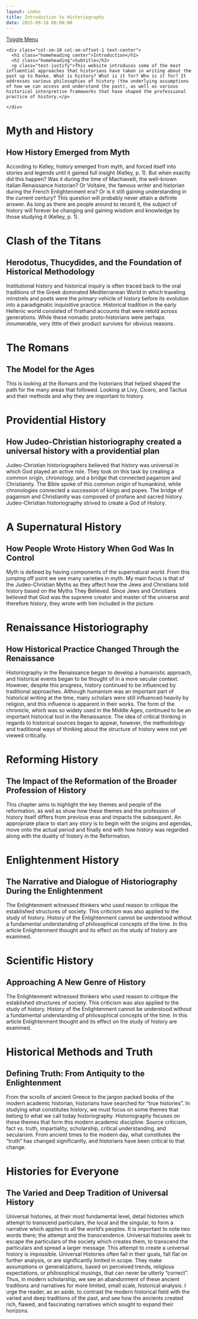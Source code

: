 ```yaml
---
layout: index
title: Introduction to Historiography
date: 2015-09-18 00:00:00
---
```



<!-- Page Content -->

<div id="page-content-wrapper">
 <a href="#menu-toggle" class="btn btn-default" id="menu-toggle">Toggle Menu</a>
<div class="container-fluid">
  
  <div class="row home-bar">
        
    <div class="col-sm-10 col-sm-offset-1 text-center">
      <h1 class="homeheading center">Introduction</h1>
      <h2 class="homeheading">Subtitle</h2>
      <p class="text-justify">This website introduces some of the most influential approaches that historians have taken in writing about the past up to Ranke. What is history? What is it for? Who is it for? It addresses various philosophies of history (the underlying assumptions of how we can access and understand the past), as well as various historical interpretive frameworks that have shaped the professional practice of history.</p> 
     
    </div>
  </div>


<div class="row home-bar">
    <div class="col-sm-8 col-sm-offset-2 text-center">
      <h1 class="homeheading">Myth and History</h1>
      <h2 class="homeheading">How History Emerged from Myth</h2>
      <p class="text-justify">According to Kelley, history emerged from myth, and forced itself into stories and legends until it gained full insight (Kelley, p. 1). But when exactly did this happen? Was it during the time of Machiavelli, the well-known Italian Renaissance historian? Or Voltaire, the famous writer and historian during the French Enlightenment era? Or is it still gaining understanding in the current century? This question will probably never attain a definite answer. As long as there are people around to record it, the subject of history will forever be changing and gaining wisdom and knowledge by those studying it (Kelley, p. 1).</p> 
    </div>
  </div>


  <div class="row home-bar">
    <div class="col-sm-8 col-sm-offset-2 text-center">
      <h1 class="homeheading">Clash of the Titans</h1>
      <h2 class="homeheading">Herodotus, Thucydides, and the Foundation of Historical Methodology</h2>
      <p class="text-justify">Institutional history and historical inquiry is often traced back to the oral traditions of the Greek dominated Mediterranean World in which traveling minstrels and poets were the primary vehicle of history before its evolution into a paradigmatic inquisitive practice. Historical tradition in the early Hellenic world consisted of firsthand accounts that were retold across generations. While these nomadic proto-historians were perhaps innumerable, very little of their product survives for obvious reasons.</p> 
    </div>
  </div>


  <div class="row home-bar">
    <div class="col-sm-8 col-sm-offset-2 text-center">
      <h1 class="homeheading">The Romans</h1>
      <h2 class="homeheading">The Model for the Ages</h2>
      <p class="text-justify">This is looking at the Romans and the historians that helped shaped the path for the many areas that followed. Looking at Livy, Cicero, and Tacitus and their methods and why they are important to history.</p> 
    </div>
  </div>

<div class="row home-bar">
  <div class="col-sm-8 col-sm-offset-2 text-center">
    <h1 class="homeheading">Providential History</h1>
    <h2 class="homeheading">How Judeo-Christian historiography created a universal history with a providential plan</h2>
    <p class="text-justify">Judeo-Christian historiographers believed that history was universal in which God played an active role. They took on this task by creating a common origin, chronology, and a bridge that connected paganism and Christianity. The Bible spoke of this common origin of humankind, while chronologies connected a succession of kings and popes. The bridge of paganism and Christianity was composed of profane and sacred history. Judeo-Christian historiography strived to create a God of History. </p> 
  </div>
</div>



<div class="row home-bar">
  <div class="col-sm-8 col-sm-offset-2 text-center">
    <h1 class="homeheading">A Supernatural History</h1>
    <h2 class="homeheading">How People Wrote History When God Was In Control</h2>
    <p class="text-justify">Myth is defined by having components of the supernatural world. From this jumping off point we see many varieties in myth. My main focus is that of the Judeo-Christian Myths as they affect how the Jews and Christians told history based on the Myths They Believed. Since Jews and Christians believed that God was the supreme creator and master of the universe and therefore history, they wrote with him included in the picture.</p> 
  </div>
</div>



<div class="row home-bar">
    <div class="col-sm-8 col-sm-offset-2 text-center">
      <h1 class="homeheading">Renaissance Historiography</h1>
      <h2 class="homeheading">How Historical Practice Changed Through the Renaissance</h2>
      <p class="text-justify">Historiography in the Renaissance began to develop a humanistic approach, and historical events began to be thought of in a more secular context. However, despite this progress, history continued to be influenced by traditional approaches. Although humanism was an important part of historical writing at the time, many scholars were still influenced heavily by religion, and this influence is apparent in their works. The form of the chronicle, which was so widely used in the Middle Ages, continued to be an important historical tool in the Renaissance. The idea of critical thinking in regards to historical sources began to appear, however, the methodology and traditional ways of thinking about the structure of history were not yet viewed critically.</p> 
    </div>
  </div>


  <div class="row home-bar">
    <div class="col-sm-8 col-sm-offset-2 text-center">
      <h1 class="homeheading">Reforming History</h1>
      <h2 class="homeheading">The Impact of the Reformation of the Broader Profession of History</h2>
      <p class="text-justify">This chapter aims to highlight the key themes and people of the reformation, as well as show how these themes and the profession of history itself differs from previous eras and impacts the subsequent. An appropriate place to start any story is to begin with the origins and agendas, move onto the actual period and finally end with how history was regarded along with the duality of history in the Reformation.</p> 
    </div>
  </div>

<div class="row home-bar">
    <div class="col-sm-8 col-sm-offset-2 text-center">
      <h1 class="homeheading">Enlightenment History</h1>
      <h2 class="homeheading">The Narrative and Dialogue of Historiography During the Enlightenment</h2>
      <p class="text-justify">The Enlightenment witnessed thinkers who used reason to critique the established structures of society. This criticism was also applied to the study of history. History of the Enlightenment cannot be understood without a fundamental understanding of philosophical concepts of the time. In this article Enlightenment thought and its effect on the study of history are examined.</p> 
    </div>
  </div>

  <div class="row home-bar">
    <div class="col-sm-8 col-sm-offset-2 text-center">
      <h1 class="homeheading">Scientific History</h1>
      <h2 class="homeheading">Approaching A New Genre of History</h2>
      <p class="text-justify">The Enlightenment witnessed thinkers who used reason to critique the established structures of society. This criticism was also applied to the study of history. History of the Enlightenment cannot be understood without a fundamental understanding of philosophical concepts of the time. In this article Enlightenment thought and its effect on the study of history are examined.</p> 
    </div>
  </div>

<div class="row home-bar">
    <div class="col-sm-8 col-sm-offset-2 text-center">
      <h1 class="homeheading">Historical Methods and Truth</h1>
      <h2 class="homeheading">Defining Truth: From Antiquity to the Enlightenment</h2>
      <p class="text-justify">From the scrolls of ancient Greece to the jargon packed books of the modern academic historian, historians have searched for “true histories”. In studying what constitutes history, we must focus on some themes that belong to what we call today historiography. Historiography focuses on these themes that form this modern academic discipline: Source criticism, fact vs. truth, impartiality, scholarship, critical understanding, and secularism. From ancient times to the modern day, what constitutes the “truth” has changed significantly, and historians have been critical to that change.</p> 
    </div>
  </div>

<div class="row home-bar">
    <div class="col-sm-8 col-sm-offset-2 text-center">
      <h1 class="homeheading">Histories for Everyone</h1>
      <h2 class="homeheading">The Varied and Deep Tradition of Universal History</h2>
      <p class="text-justify">Universal histories, at their most fundamental level, detail histories which attempt to transcend particulars, the local and the singular, to form a narrative which applies to all the world’s peoples. It is important to note two words there; the attempt and the transcendence. Universal histories seek to escape the particulars of the society which creates them, to transcend the particulars and spread a larger message. This attempt to create a universal history is impossible. Universal Histories often fail in their goals, fall flat on further analysis, or are significantly limited in scope. They make assumptions or generalizations, based on perceived trends, religious expectations, or philosophical musings, that can never be utterly “correct”. Thus, in modern scholarship, we see an abandonment of these ancient traditions and narratives for more limited, small scale, historical analysis. I urge the reader, as an aside, to contrast the modern historical field with the varied and deep traditions of the past, and see how the ancients created rich, flawed, and fascinating narratives which sought to expand their horizons.</p> 
    </div>
  </div>


</div>
<!-- /#page-content-wrapper -->
